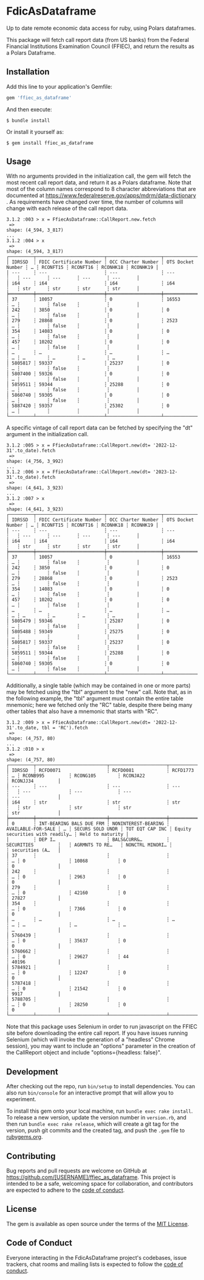 # FdicAsDataframe

Up to date remote economic data access for ruby, using Polars dataframes. 

This package will fetch call report data (from US banks) from the Federal Financial Institutions Examination Council (FFIEC), and return the results as a Polars Dataframe. 

## Installation

Add this line to your application's Gemfile:

```ruby
gem 'ffiec_as_dataframe'
```

And then execute:

    $ bundle install

Or install it yourself as:

    $ gem install ffiec_as_dataframe

## Usage

With no arguments provided in the initialization call, the gem will fetch the most recent call report data, and return it as a Polars dataframe.  Note that most of the column names correspond to 8 character abbreviations that are documented at https://www.federalreserve.gov/apps/mdrm/data-dictionary .  As requirements have changed over time, the number of columns will change with each release of the call report data.

```{ruby}
3.1.2 :003 > x = FfiecAsDataframe::CallReport.new.fetch
 => 
shape: (4_594, 3_817)                                                                             
...                                                                                               
3.1.2 :004 > x
 => 
shape: (4_594, 3_817)                                                                             
┌─────────┬─────────────────────────┬────────────────────┬───────────────────┬───┬──────────┬──────────┬──────────┬──────────┐
│ IDRSSD  ┆ FDIC Certificate Number ┆ OCC Charter Number ┆ OTS Docket Number ┆ … ┆ RCONFT15 ┆ RCONFT16 ┆ RCONHK18 ┆ RCONHK19 │
│ ---     ┆ ---                     ┆ ---                ┆ ---               ┆   ┆ ---      ┆ ---      ┆ ---      ┆ ---      │
│ i64     ┆ i64                     ┆ i64                ┆ i64               ┆   ┆ str      ┆ str      ┆ str      ┆ str      │
╞═════════╪═════════════════════════╪════════════════════╪═══════════════════╪═══╪══════════╪══════════╪══════════╪══════════╡
│ 37      ┆ 10057                   ┆ 0                  ┆ 16553             ┆ … ┆          ┆ false    ┆          ┆          │
│ 242     ┆ 3850                    ┆ 0                  ┆ 0                 ┆ … ┆          ┆ false    ┆          ┆          │
│ 279     ┆ 28868                   ┆ 0                  ┆ 2523              ┆ … ┆          ┆ false    ┆          ┆          │
│ 354     ┆ 14083                   ┆ 0                  ┆ 0                 ┆ … ┆          ┆ false    ┆          ┆          │
│ 457     ┆ 10202                   ┆ 0                  ┆ 0                 ┆ … ┆          ┆ false    ┆          ┆          │
│ …       ┆ …                       ┆ …                  ┆ …                 ┆ … ┆ …        ┆ …        ┆ …        ┆ …        │
│ 5805817 ┆ 59337                   ┆ 25237              ┆ 0                 ┆ … ┆          ┆ false    ┆          ┆          │
│ 5807400 ┆ 59326                   ┆ 0                  ┆ 0                 ┆ … ┆          ┆ false    ┆          ┆          │
│ 5859511 ┆ 59344                   ┆ 25288              ┆ 0                 ┆ … ┆          ┆ false    ┆          ┆          │
│ 5860740 ┆ 59305                   ┆ 0                  ┆ 0                 ┆ … ┆          ┆ false    ┆          ┆          │
│ 5887420 ┆ 59357                   ┆ 25302              ┆ 0                 ┆ … ┆          ┆          ┆          ┆          │
└─────────┴─────────────────────────┴────────────────────┴───────────────────┴───┴──────────┴──────────┴──────────┴──────────┘ 
```

A specific vintage of call report data can be fetched by specifying the "dt" argument in the initialization call.

```{ruby}
3.1.2 :005 > x = FfiecAsDataframe::CallReport.new(dt= '2022-12-31'.to_date).fetch
 => 
shape: (4_756, 3_992)                                                                             
...      
3.1.2 :006 > x = FfiecAsDataframe::CallReport.new(dt= '2023-12-31'.to_date).fetch
 => 
shape: (4_641, 3_923)                                                                             
...                                                                                               
3.1.2 :007 > x
 => 
shape: (4_641, 3_923)                                                                             
┌─────────┬─────────────────────────┬────────────────────┬───────────────────┬───┬──────────┬──────────┬──────────┬──────────┐
│ IDRSSD  ┆ FDIC Certificate Number ┆ OCC Charter Number ┆ OTS Docket Number ┆ … ┆ RCONFT15 ┆ RCONFT16 ┆ RCONHK18 ┆ RCONHK19 │
│ ---     ┆ ---                     ┆ ---                ┆ ---               ┆   ┆ ---      ┆ ---      ┆ ---      ┆ ---      │
│ i64     ┆ i64                     ┆ i64                ┆ i64               ┆   ┆ str      ┆ str      ┆ str      ┆ str      │
╞═════════╪═════════════════════════╪════════════════════╪═══════════════════╪═══╪══════════╪══════════╪══════════╪══════════╡
│ 37      ┆ 10057                   ┆ 0                  ┆ 16553             ┆ … ┆          ┆ false    ┆          ┆          │
│ 242     ┆ 3850                    ┆ 0                  ┆ 0                 ┆ … ┆          ┆ false    ┆          ┆          │
│ 279     ┆ 28868                   ┆ 0                  ┆ 2523              ┆ … ┆          ┆ false    ┆          ┆          │
│ 354     ┆ 14083                   ┆ 0                  ┆ 0                 ┆ … ┆          ┆ false    ┆          ┆          │
│ 457     ┆ 10202                   ┆ 0                  ┆ 0                 ┆ … ┆          ┆ false    ┆          ┆          │
│ …       ┆ …                       ┆ …                  ┆ …                 ┆ … ┆ …        ┆ …        ┆ …        ┆ …        │
│ 5805479 ┆ 59346                   ┆ 25287              ┆ 0                 ┆ … ┆          ┆ false    ┆          ┆          │
│ 5805488 ┆ 59349                   ┆ 25275              ┆ 0                 ┆ … ┆          ┆          ┆          ┆          │
│ 5805817 ┆ 59337                   ┆ 25237              ┆ 0                 ┆ … ┆          ┆ false    ┆          ┆          │
│ 5859511 ┆ 59344                   ┆ 25288              ┆ 0                 ┆ … ┆          ┆ false    ┆          ┆          │
│ 5860740 ┆ 59305                   ┆ 0                  ┆ 0                 ┆ … ┆          ┆ false    ┆          ┆          │
└─────────┴─────────────────────────┴────────────────────┴───────────────────┴───┴──────────┴──────────┴──────────┴──────────┘ 
```

Additionally, a single table (which may be contained in one or more parts) may be fetched using the "tbl" argument to the "new" call.  Note that, as in the following example, the "tbl" argument must contain the entire table mnemonic; here we fetched only the "RC" table, despite there being many other tables that also have a mnemonic that starts with "RC".

```{ruby}
3.1.2 :009 > x = FfiecAsDataframe::CallReport.new(dt= '2022-12-31'.to_date, tbl = 'RC').fetch
 => 
shape: (4_757, 80)                                                                                
...                                                                                               
3.1.2 :010 > x
 => 
shape: (4_757, 80)                                                                                
┌─────────┬──────────────────────────┬─────────────────────┬────────────────────┬───┬──────────────────┬─────────────────┬─────────────────────────────────┬──────────────────┐
│ IDRSSD  ┆ RCFD0071                 ┆ RCFD0081            ┆ RCFD1773           ┆ … ┆ RCONB995         ┆ RCONG105        ┆ RCONJA22                        ┆ RCONJJ34         │
│ ---     ┆ ---                      ┆ ---                 ┆ ---                ┆   ┆ ---              ┆ ---             ┆ ---                             ┆ ---              │
│ i64     ┆ str                      ┆ str                 ┆ str                ┆   ┆ str              ┆ str             ┆ str                             ┆ str              │
╞═════════╪══════════════════════════╪═════════════════════╪════════════════════╪═══╪══════════════════╪═════════════════╪═════════════════════════════════╪══════════════════╡
│ 0       ┆ INT-BEARING BALS DUE FRM ┆ NONINTEREST-BEARING ┆ AVAILABLE-FOR-SALE ┆ … ┆ SECURS SOLD UNDR ┆ TOT EQT CAP INC ┆ Equity securities with readily… ┆ Held to maturity │
│         ┆ DEP I…                   ┆ BALS&CURR&…         ┆ SECURITIES         ┆   ┆ AGRMNTS TO RE…   ┆ NONCTRL MINORI… ┆                                 ┆ securities (A…   │
│ 37      ┆                          ┆                     ┆                    ┆ … ┆ 0                ┆ 10868           ┆ 0                               ┆ 0                │
│ 242     ┆                          ┆                     ┆                    ┆ … ┆ 0                ┆ 2963            ┆ 0                               ┆ 0                │
│ 279     ┆                          ┆                     ┆                    ┆ … ┆ 0                ┆ 42160           ┆ 0                               ┆ 27827            │
│ 354     ┆                          ┆                     ┆                    ┆ … ┆ 0                ┆ 7366            ┆ 0                               ┆ 0                │
│ …       ┆ …                        ┆ …                   ┆ …                  ┆ … ┆ …                ┆ …               ┆ …                               ┆ …                │
│ 5760439 ┆                          ┆                     ┆                    ┆ … ┆ 0                ┆ 35637           ┆ 0                               ┆ 0                │
│ 5760662 ┆                          ┆                     ┆                    ┆ … ┆ 0                ┆ 29627           ┆ 44                              ┆ 40196            │
│ 5784921 ┆                          ┆                     ┆                    ┆ … ┆ 0                ┆ 12247           ┆ 0                               ┆ 0                │
│ 5787418 ┆                          ┆                     ┆                    ┆ … ┆ 0                ┆ 21542           ┆ 0                               ┆ 9917             │
│ 5788705 ┆                          ┆                     ┆                    ┆ … ┆ 0                ┆ 28250           ┆ 0                               ┆ 0                │
└─────────┴──────────────────────────┴─────────────────────┴────────────────────┴───┴──────────────────┴─────────────────┴─────────────────────────────────┴──────────────────┘ 
```

Note that this package uses Selenium in order to run javascript on the FFIEC site before downloading the entire call report.  If you have issues running Selenium (which will invoke the generation of a "headless" Chrome session), you may want to include an "options" parameter in the creation of the CallReport object and include "options={headless: false}".


## Development

After checking out the repo, run `bin/setup` to install dependencies. You can also run `bin/console` for an interactive prompt that will allow you to experiment.

To install this gem onto your local machine, run `bundle exec rake install`. To release a new version, update the version number in `version.rb`, and then run `bundle exec rake release`, which will create a git tag for the version, push git commits and the created tag, and push the `.gem` file to [rubygems.org](https://rubygems.org).

## Contributing

Bug reports and pull requests are welcome on GitHub at https://github.com/[USERNAME]/ffiec_as_dataframe. This project is intended to be a safe, welcoming space for collaboration, and contributors are expected to adhere to the [code of conduct](https://github.com/[USERNAME]/ffiec_as_dataframe/blob/main/CODE_OF_CONDUCT.md).

## License

The gem is available as open source under the terms of the [MIT License](https://opensource.org/licenses/MIT).

## Code of Conduct

Everyone interacting in the FdicAsDataframe project's codebases, issue trackers, chat rooms and mailing lists is expected to follow the [code of conduct](https://github.com/[USERNAME]/ffiec_as_dataframe/blob/main/CODE_OF_CONDUCT.md).
